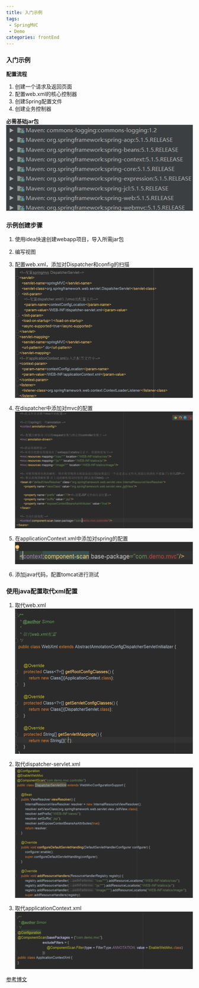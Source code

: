 ```yaml
---
title: 入门示例
tags: 
 - SpringMVC
 - Demo
categories: frontEnd
---
```


### 入门示例
**配置流程**  
1. 创建一个请求及返回页面
2. 配置web.xml的核心控制器
3. 创建Spring配置文件
4. 创建业务控制器
        
**必需基础jar包**  
![](../../.vuepress/public/img/3a26821d.png)
   
### 示例创建步骤
1. 使用idea快速创建webapp项目，导入所需jar包
2. 编写视图
3. 配置web.xml，添加对Dispatcher和config的扫描
![](../../.vuepress/public/img/7b096ef8.png)
   
4. 在dispatcher中添加对mvc的配置
![](../../.vuepress/public/img/e7cd62d0.png)
        
5. 在applicationContext.xml中添加对spring的配置
![](../../.vuepress/public/img/a616766a.png)
   
6. 添加java代码，配置tomcat进行测试
        
### 使用java配置取代xml配置
1. 取代web.xml
![](../../.vuepress/public/img/bbf01e3c.png)
   
2. 取代dispatcher-servlet.xml
![](../../.vuepress/public/img/b18cf843.png)
   
3. 取代applicationContext.xml
![](../../.vuepress/public/img/ebdd66fa.png)
   
[参考博文](https://blog.csdn.net/wenxingchen/article/details/78563317)
   
